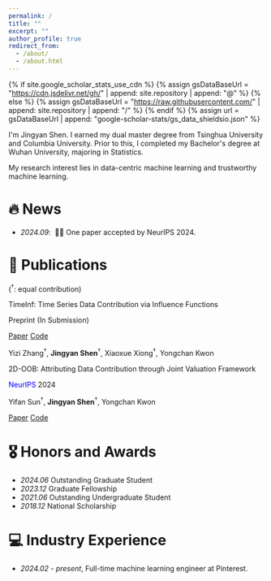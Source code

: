 ```yaml
---
permalink: /
title: ""
excerpt: ""
author_profile: true
redirect_from: 
  - /about/
  - /about.html
---
```


{% if site.google_scholar_stats_use_cdn %}
{% assign gsDataBaseUrl = "https://cdn.jsdelivr.net/gh/" | append: site.repository | append: "@" %}
{% else %}
{% assign gsDataBaseUrl = "https://raw.githubusercontent.com/" | append: site.repository | append: "/" %}
{% endif %}
{% assign url = gsDataBaseUrl | append: "google-scholar-stats/gs_data_shieldsio.json" %}

<span class='anchor' id='about-me'></span>


I'm Jingyan Shen. I earned my dual master degree from Tsinghua University and Columbia University. Prior to this, I completed my Bachelor's degree at Wuhan University, majoring in Statistics. 

My research interest lies in data-centric machine learning and trustworthy machine learning.

<!-- <a href='https://scholar.google.com/citations?user=DhtAFkwAAAAJ'>google scholar citations <strong><span id='total_cit'>260000+</span></strong></a> (You can also use google scholar badge <a href='https://scholar.google.com/citations?user=DhtAFkwAAAAJ'><img src="https://img.shields.io/endpoint?url={{ url | url_encode }}&logo=Google%20Scholar&labelColor=f6f6f6&color=9cf&style=flat&label=citations"></a>). -->

# 🔥 News
- *2024.09*: &nbsp;🎉🎉 One paper accepted by NeurIPS 2024. 

# 📝 Publications 
(<sup>†</sup>: equal contribution)

TimeInf: Time Series Data Contribution via Influence Functions

Preprint (In Submission)

[Paper](https://arxiv.org/pdf/2407.15247) [Code](https://github.com/yzhang511/TimeInf)

Yizi Zhang<sup>†</sup>,  **Jingyan Shen**<sup>†</sup>, Xiaoxue Xiong<sup>†</sup>, Yongchan Kwon

2D-OOB: Attributing Data Contribution through Joint Valuation Framework

<span style="color:blue;">NeurIPS</span> 2024

Yifan Sun<sup>†</sup>,  **Jingyan Shen**<sup>†</sup>, Yongchan Kwon

[Paper](https://arxiv.org/abs/2408.03572) [Code](https://github.com/yifansun99/2D-OOB-Joint-Valuation)


<!-- 
<div class='paper-box'><div class='paper-box-image'><div><div class="badge">CVPR 2016</div><img src='images/500x300.png' alt="sym" width="100%"></div></div>
<div class='paper-box-text' markdown="1">

[](https://openaccess.thecvf.com/content_cvpr_2016/papers/He_Deep_Residual_Learning_CVPR_2016_paper.pdf)

Yizi Zhang$^\dag$,  **Jingyan Shen**$^\dag$, Xiaoxue Xiong$^\dag$, and Yongchan Kwon

[**Project**](https://scholar.google.com/citations?view_op=view_citation&hl=zh-CN&user=DhtAFkwAAAAJ&citation_for_view=DhtAFkwAAAAJ:ALROH1vI_8AC) <strong><span class='show_paper_citations' data='DhtAFkwAAAAJ:ALROH1vI_8AC'></span></strong>
- Lorem ipsum dolor sit amet, consectetur adipiscing elit. Vivamus ornare aliquet ipsum, ac tempus justo dapibus sit amet. 
</div>
</div>

- [Lorem ipsum dolor sit amet, consectetur adipiscing elit. Vivamus ornare aliquet ipsum, ac tempus justo dapibus sit amet](https://github.com), A, B, C, **CVPR 2020** -->

# 🎖 Honors and Awards
- *2024.06* Outstanding Graduate Student
- *2023.12* Graduate Fellowship
- *2021.06* Outstanding Undergraduate Student
- *2018.12* National Scholarship 

<!-- # 📖 Educations
- *2019.06 - 2022.04 (now)*, Lorem ipsum dolor sit amet, consectetur adipiscing elit. Vivamus ornare aliquet ipsum, ac tempus justo dapibus sit amet. 
- *2015.09 - 2019.06*, Lorem ipsum dolor sit amet, consectetur adipiscing elit. Vivamus ornare aliquet ipsum, ac tempus justo dapibus sit amet. 

# 💬 Invited Talks
- *2021.06*, Lorem ipsum dolor sit amet, consectetur adipiscing elit. Vivamus ornare aliquet ipsum, ac tempus justo dapibus sit amet. 
- *2021.03*, Lorem ipsum dolor sit amet, consectetur adipiscing elit. Vivamus ornare aliquet ipsum, ac tempus justo dapibus sit amet.  \| [\[video\]](https://github.com/)-->

# 💻 Industry Experience
- *2024.02 - present*, Full-time machine learning engineer at Pinterest.